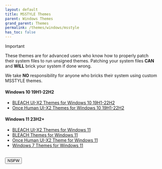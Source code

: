 ```yaml
---
layout: default
title: MSSTYLE Themes
parent: Windows Themes
grand_parent: Themes
permalink: /themes/windows/msstyle
has_toc: false
---
```


> [!IMPORTANT] 
> These themes are for advanced users who know how to properly patch their system files to run unsigned themes. 
> Patching your system files **CAN** and **WILL** brick your system if done wrong.
>
> We take **NO** responsibility for anyone who bricks their system using custom MSSTYLE themes.

<!-- ////////////////////////////////////////////////////////////////////////////////////////////////////////////////////// -->

#### Windows 10 19H1-22H2

*   [BLEACH UI-X2 Themes for Windows 10 19H1-22H2][BLEACH UI-X2 Themes for Windows 10 19H1-22H2]
*   [Once Human UI-X2 Themes for Windows 10 19H1-22H2][Once Human UI-X2 Themes for Windows 10 19H1-22H2]


#### Windows 11 23H2+

*   [BLEACH UI-X2 Themes for Windows 11][BLEACH UI-X2 Themes for Windows 11]
*   [BLEACH Themes for Windows 11][BLEACH Themes for Windows 11]
*   [Once Human UI-X2 Theme for Windows 11][Once Human UI-X2 Theme for Windows 11]
*   [Windows 7 Themes for Windows 11][Windows 7 Themes for Windows 11]


<!-- ////////////////////////////////////////////////////////////////////////////////////////////////////////////////////// -->

[BLEACH UI-X2 Themes for Windows 10 19H1-22H2]:https://github.com/The-Back-Room/BLEACH-UI-X2-Themes-for-Windows-10-19H1-22H2/
[Once Human UI-X2 Themes for Windows 10 19H1-22H2]: https://github.com/The-Back-Room/Once-Human-UI-X2-Themes-for-Windows-10-19H1-22H2/

[BLEACH UI-X2 Themes for Windows 11]: https://github.com/The-Back-Room//BLEACH-UI-X2-Themes-for-Windows-11-23h2/
[BLEACH Themes for Windows 11]: https://github.com/The-Back-Room/BLEACH-Themes-for-Windows-11/
[Once Human UI-X2 Theme for Windows 11]: https://github.com/The-Back-Room/Once-Human-UI-X2-Theme-for-Windows-11-23H2/
[Windows 7 Themes for Windows 11]: https://github.com/The-Back-Room/Windows-7-Themes-for-Windows-11/

<!-- ////////////////////////////////////////////////////////////////////////////////////////////////////////////////////// -->

<br />
<a href="/themes/windows/msstyle/nsfw">
<button type="button" name="button" class="btn">NSFW</button>
</a>
<br />

<!-- ////////////////////////////////////////////////////////////////////////////////////////////////////////////////////// -->
